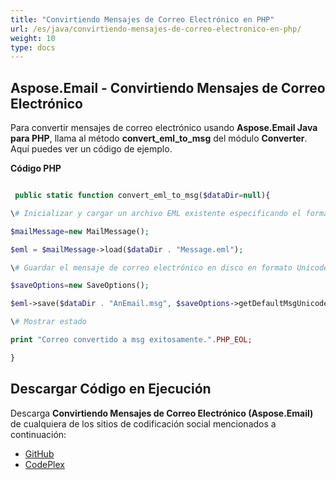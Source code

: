 ```yaml
---
title: "Convirtiendo Mensajes de Correo Electrónico en PHP"
url: /es/java/convirtiendo-mensajes-de-correo-electronico-en-php/
weight: 10
type: docs
---
```


## **Aspose.Email - Convirtiendo Mensajes de Correo Electrónico**

Para convertir mensajes de correo electrónico usando **Aspose.Email Java para PHP**, llama al método **convert_eml_to_msg** del módulo **Converter**. Aquí puedes ver un código de ejemplo.

**Código PHP**

```php

 public static function convert_eml_to_msg($dataDir=null){

\# Inicializar y cargar un archivo EML existente especificando el formato del mensaje

$mailMessage=new MailMessage();

$eml = $mailMessage->load($dataDir . "Message.eml");

\# Guardar el mensaje de correo electrónico en disco en formato Unicode

$saveOptions=new SaveOptions();

$eml->save($dataDir . "AnEmail.msg", $saveOptions->getDefaultMsgUnicode());

\# Mostrar estado

print "Correo convertido a msg exitosamente.".PHP_EOL;

}

```

## **Descargar Código en Ejecución**

Descarga **Convirtiendo Mensajes de Correo Electrónico (Aspose.Email)** de cualquiera de los sitios de codificación social mencionados a continuación:

-   [GitHub](https://github.com/aspose-email/Aspose.Email-for-Java/blob/master/Plugins/Aspose_Email_Java_for_PHP/src/aspose/email/ProgrammingEmail/Converter.php)
-   [CodePlex](https://archive.codeplex.com/?p=asposeemailjavaphp#src/aspose/email/ProgrammingEmail/Converter.php)


